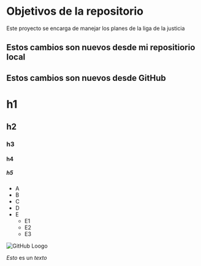 # Objetivos de la repositorio

Este proyecto se encarga de manejar los planes de la liga de la justicia

## Estos cambios son nuevos desde mi repositiorio local
## Estos cambios son nuevos desde GitHub

# h1
## h2
### h3
#### h4
##### h5
* A
* B
* C
* D
* E
  *  E1
  *  E2
  *  E3

  
![GitHub Loogo](https://avatars.githubusercontent.com/u/583231?=4)

*Esto* es un _texto_
